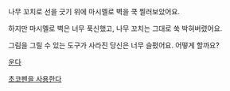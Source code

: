 나무 꼬치로 선을 긋기 위에 마시멜로 벽을 쿡 찔러보았어요.

하지만 마시멜로 벽은 너무 푹신했고, 나무 꼬치는 그대로 쑥 박혀버렸어요.

그림을 그릴 수 있는 도구가 사라진 당신은 너무 슬펐어요. 어떻게 할까요?

[운다](../cry/cry.md)

[초코펜을 사용한다](chocopen.md)
